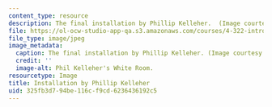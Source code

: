 ```yaml
---
content_type: resource
description: The final installation by Phillip Kelleher.  (Image courtesy of MIT OCW.)
file: https://ol-ocw-studio-app-qa.s3.amazonaws.com/courses/4-322-introduction-to-sculpture-fall-2003/325fb3d794be116cf9cd6236436192c5_4-322f03.jpg
file_type: image/jpeg
image_metadata:
  caption: The final installation by Phillip Kelleher. (Image courtesy of MIT OpenCourseWare.)
  credit: ''
  image-alt: Phil Kelleher's White Room.
resourcetype: Image
title: Installation by Phillip Kelleher
uid: 325fb3d7-94be-116c-f9cd-6236436192c5
---
```

